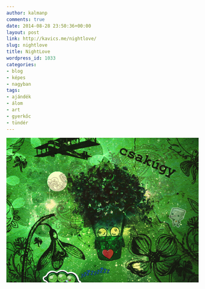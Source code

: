 ```yaml
---
author: kalmanp
comments: true
date: 2014-08-28 23:50:36+00:00
layout: post
link: http://kavics.me/nightlove/
slug: nightlove
title: NightLove
wordpress_id: 1033
categories:
- blog
- képes
- nagyban
tags:
- ajándék
- álom
- art
- gyerkőc
- tündér
---
```


[![nightlove](/wp-content/uploads/2014/08/nightlove.png)](/wp-content/uploads/2014/08/nightlove.png)
